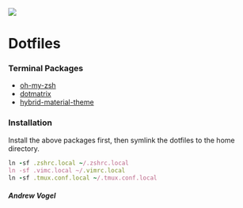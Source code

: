 ![](https://cnet1.cbsistatic.com/img/-r7adjMKEoTeUc3E54Bp6AOBxLk=/1600x900/2017/10/16/89b1c377-e514-4428-9221-c4493d07b509/matrix-code.jpg)

Dotfiles
===

### Terminal Packages

* [oh-my-zsh](https://github.com/robbyrussell/oh-my-zsh)
* [dotmatrix](https://github.com/hashrocket/dotmatrix)
* [hybrid-material-theme](https://github.com/kristijanhusak/vim-hybrid-material)


### Installation

Install the above packages first, then symlink the dotfiles to the home directory.

```ruby
ln -sf .zshrc.local ~/.zshrc.local
ln -sf .vimc.local ~/.vimrc.local
ln -sf .tmux.conf.local ~/.tmux.conf.local
```


##### Andrew Vogel
